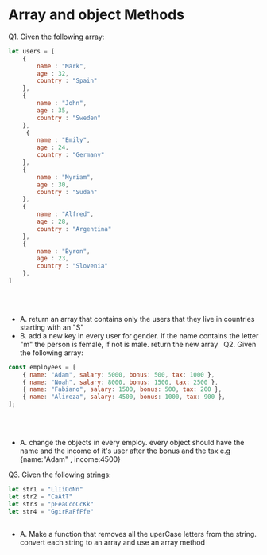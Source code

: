 # Array and object Methods

Q1. Given the following array:
​
```js
let users = [
    {
        name : "Mark",
        age : 32,
        country : "Spain"
    },
    {
        name : "John",
        age : 35,
        country : "Sweden"
    },
     {
        name : "Emily",
        age : 24,
        country : "Germany"
    },
    {
        name : "Myriam",
        age : 30,
        country : "Sudan"
    },
    {
        name : "Alfred",
        age : 28,
        country : "Argentina"
    },
    {
        name : "Byron",
        age : 23,
        country : "Slovenia"
    },
]
​
```
​
- A. return an array that contains only the users that they live in countries starting with an "S"
- B. add a new key in every user for gender. If the name contains the letter "m" the person is female, if not is male. return the new array
​
​
​
Q2. Given the following array:
​
```js
const employees = [
    { name: "Adam", salary: 5000, bonus: 500, tax: 1000 },
    { name: "Noah", salary: 8000, bonus: 1500, tax: 2500 },
    { name: "Fabiano", salary: 1500, bonus: 500, tax: 200 },
    { name: "Alireza", salary: 4500, bonus: 1000, tax: 900 },
];
​
```
​
- A. change the objects in every employ. every object should have the name and the income of it's user after the bonus and the tax
  e.g {name:"Adam" , income:4500}


Q3. Given the following strings:
​
```js
let str1 = "LlIiOoNn"
let str2 = "CaAtT"
let str3 = "pEeaCcoCcKk"
let str4 = "GgirRaFfFfe"
​
```
* A. Make a function that removes all the uperCase letters from the string. convert each string to an array and use an array method
